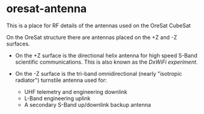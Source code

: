 # oresat-antenna
This is a place for RF details of the antennas used on the OreSat CubeSat

On the OreSat structure there are antennas placed on the +Z and -Z surfaces.

*  On the +Z surface is the directional helix antenna for high speed S-Band scientific communications. This is also known as
the _DxWiFi experiment_.

*  On the -Z surface is the tri-band omnidirectional (nearly "isotropic radiator") turnstile antenna used for:
   * UHF telemetry and engineering downlink
   * L-Band engineering uplink
   * A secondary S-Band up/downlink backup antenna
